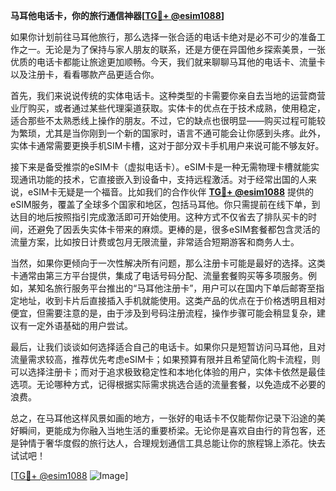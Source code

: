 **马耳他电话卡，你的旅行通信神器[[TG💪+ @esim1088](https://t.me/s/esim1088)]**

如果你计划前往马耳他旅行，那么选择一张合适的电话卡绝对是必不可少的准备工作之一。无论是为了保持与家人朋友的联系，还是方便在异国他乡探索美景，一张优质的电话卡都能让旅途更加顺畅。今天，我们就来聊聊马耳他的电话卡、流量卡以及注册卡，看看哪款产品更适合你。

首先，我们来说说传统的实体电话卡。这种类型的卡需要你亲自去当地的运营商营业厅购买，或者通过某些代理渠道获取。实体卡的优点在于技术成熟，使用稳定，适合那些不太熟悉线上操作的朋友。不过，它的缺点也很明显——购买过程可能较为繁琐，尤其是当你刚到一个新的国家时，语言不通可能会让你感到头疼。此外，实体卡通常需要更换手机SIM卡槽，这对于部分双卡手机用户来说可能不够友好。

接下来是备受推崇的eSIM卡（虚拟电话卡）。eSIM卡是一种无需物理卡槽就能实现通讯功能的技术，它直接嵌入到设备中，支持远程激活。对于经常出国的人来说，eSIM卡无疑是一个福音。比如我们的合作伙伴 **[TG💪+ @esim1088](https://t.me/s/esim1088)** 提供的eSIM服务，覆盖了全球多个国家和地区，包括马耳他。你只需提前在线下单，到达目的地后按照指引完成激活即可开始使用。这种方式不仅省去了排队买卡的时间，还避免了因丢失实体卡带来的麻烦。更棒的是，很多eSIM套餐都包含灵活的流量方案，比如按日计费或包月无限流量，非常适合短期游客和商务人士。

当然，如果你更倾向于一次性解决所有问题，那么注册卡可能是最好的选择。这类卡通常由第三方平台提供，集成了电话号码分配、流量套餐购买等多项服务。例如，某知名旅行服务平台推出的“马耳他注册卡”，用户可以在国内下单后邮寄至指定地址，收到卡片后直接插入手机就能使用。这类产品的优点在于价格透明且相对便宜，但需要注意的是，由于涉及到号码注册流程，操作步骤可能会稍显复杂，建议有一定外语基础的用户尝试。

最后，让我们谈谈如何选择适合自己的电话卡。如果你只是短暂访问马耳他，且对流量需求较高，推荐优先考虑eSIM卡；如果预算有限并且希望简化购卡流程，则可以选择注册卡；而对于追求极致稳定性和本地化体验的用户，实体卡依然是最佳选项。无论哪种方式，记得根据实际需求挑选合适的流量套餐，以免造成不必要的浪费。

总之，在马耳他这样风景如画的地方，一张好的电话卡不仅能帮你记录下沿途的美好瞬间，更能成为你融入当地生活的重要桥梁。无论你是喜欢自由行的背包客，还是钟情于奢华度假的旅行达人，合理规划通信工具总能让你的旅程锦上添花。快去试试吧！

[[TG💪+ @esim1088](https://t.me/s/esim1088) ![Image](https://i.postimg.cc/4NQfJmqS/Snipaste-2025-05-13-00-14-12.png)]
